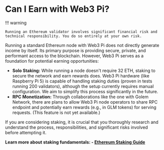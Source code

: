 # Can I Earn with Web3 Pi?

!!! warning

    Running an Ethereum validator involves significant financial risk and technical responsibility. You do so entirely at your own risk.

Running a standard Ethereum node with Web3 Pi does not directly generate income by itself. Its primary purpose is providing secure, private, and performant access to the blockchain. However, Web3 Pi serves as a foundation for potential earning opportunities:

* **Solo Staking:** While running a node doesn't require 32 ETH, staking to secure the network and earn rewards does. Web3 Pi hardware (like Raspberry Pi 5) is capable of handling staking duties (proven in tests running 200 validators), although the setup currently requires manual configuration. We aim to simplify this process significantly in the future.
* **RPC Monetization:** Through collaborations like the one with Golem Network, there are plans to allow Web3 Pi node operators to share RPC endpoint and potentially earn rewards (e.g., in GLM tokens) for serving requests. (This feature is not yet available.)

If you are considering staking, it is crucial that you thoroughly research and understand the process, responsibilities, and significant risks involved before attempting it.

**Learn more about staking fundamentals: - [Ethereum Staking Guide](https://ethereum.org/en/staking/)**
